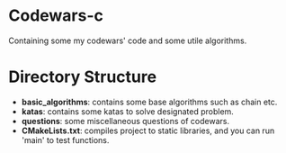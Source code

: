 # Codewars-c

Containing some my codewars' code and some utile algorithms.

# Directory Structure

* **basic_algorithms**: contains some base algorithms such as chain etc.
* **katas**: contains some katas to solve designated problem.
* **questions**: some miscellaneous questions of codewars.
* **CMakeLists.txt**: compiles project to static libraries, and you can run 'main' to test functions.
